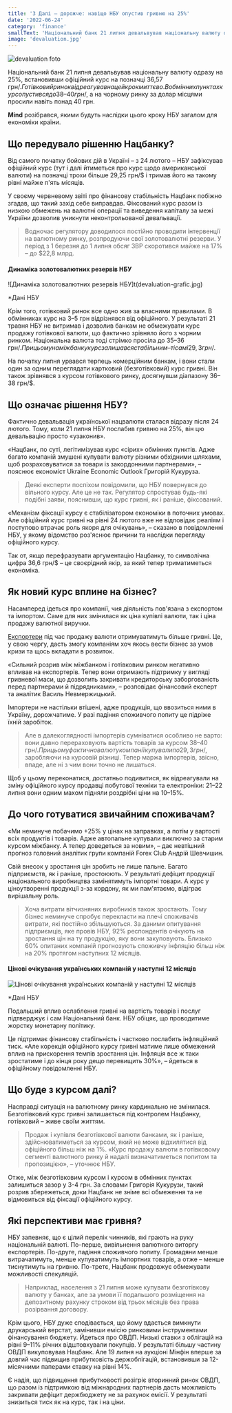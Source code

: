 ```yaml
---
title: '3 Далі – дорожче: навіщо НБУ опустив гривню на 25%'
date: '2022-06-24'
category: 'finance'
smallText: 'Національний банк 21 липня девальвував національну валюту одразу на 25%, встановивши офіційний курс на позначці 36,57 грн/$. Готівковий ринок відреагував на цей крок миттєво. В обмінних пунктах курс опустився до 38–40 грн/$, а на чорному ринку за долар місцями просили навіть понад 40 грн.'
image: 'devaluation.jpg'
---
```

![devaluation foto](devaluation.jpg)

Національний банк 21 липня девальвував національну валюту одразу на 25%, встановивши офіційний курс на позначці 36,57 грн/$. Готівковий ринок відреагував на цей крок миттєво. В обмінних пунктах курс опустився до 38–40 грн/$, а на чорному ринку за долар місцями просили навіть понад 40 грн.

__Mind__ розібрався, якими будуть наслідки цього кроку НБУ загалом для економіки країни.

## Що передувало рішенню Нацбанку?

Від самого початку бойових дій в Україні – з 24 лютого – НБУ зафіксував офіційний курс (тут і далі йтиметься про курс щодо американської валюти) на позначці трохи більше 29,25 грн/$ і тримав його на такому рівні майже п'ять місяців.

У своєму червневому звіті про фінансову стабільність Нацбанк побіжно згадав, що такий захід себе виправдав. Фіксований курс разом із низкою обмежень на валютні операції та виведення капіталу за межі України дозволив уникнути неконтрольованої девальвації.

> Водночас регулятору доводилося постійно проводити інтервенції на валютному ринку, розпродуючи свої золотовалютні резерви. У період з 1 березня до 1 липня обсяг ЗВР скоротився майже на 17% – до $22,8 млрд.

####  Динаміка золотовалютних резервів НБУ
![Динаміка золотовалютних резервів НБУ]t(devaluation-grafic.jpg)

*Дані НБУ

Крім того, готівковий ринок все одно жив за власними правилами. В обмінниках курс на 3–5 грн відрізнявся від офіційного. У результаті 21 травня НБУ не витримав і дозволив банкам не обмежувати курс продажу готівкової валюти, що фактично зрівняло його з чорним ринком. Національна валюта тоді стрімко просіла до 35–36 грн/$. При цьому на міжбанку курс залишався стабільним – ті самі 29,3 грн/$.

На початку липня урвався терпець комерційним банкам, і вони стали один за одним переглядати картковий (безготівковий) курс гривні. Він також зрівнявся з курсом готівкового ринку, досягнувши діапазону 36–38 грн/$.

## Що означає рішення НБУ?

Фактично девальвація української нацвалюти сталася відразу після 24 лютого. Тому, коли 21 липня НБУ послабив гривню на 25%, він цю девальвацію просто «узаконив».

«Нацбанк, по суті, легітимізував курс «сірих» обмінних пунктів. Адже багато компаній змушені купувати валюту різними обхідними шляхами, щоб розраховуватися за товари із закордонними партнерами», – пояснює економіст Ukraine Economic Outlook Григорій Кукуруза.

> Деякі експерти поспіхом повідомили, що НБУ повернувся до вільного курсу. Але це не так. Регулятор спростував будь-які подібні заяви, пояснивши, що курс гривні, як і раніше, фіксований.

«Механізм фіксації курсу є стабілізатором економіки в поточних умовах. Але офіційний курс гривні на рівні 24 лютого вже не відповідає реаліям і поступово втрачає роль якоря для очікувань», – сказано в повідомленні НБУ, у якому відомство роз'яснює причини та наслідки перегляду офіційного курсу.

Так от, якщо перефразувати аргументацію Нацбанку, то символічна цифра 36,6 грн/$ – це своєрідний якір, за який тепер триматиметься економіка.

## Як новий курс вплине на бізнес?

Насамперед ідеться про компанії, чия діяльність пов'язана з експортом та імпортом. Саме для них змінилася як ціна купівлі валюти, так і ціна продажу валютної виручки.

[Експортери](https://mind.ua/publications/20244718-blizhche-do-realnosti-naskilki-pidbadorit-eksporteriv-novij-oficijnij-kurs-dolara) під час продажу валюти отримуватимуть більше гривні. Це, у свою чергу, дасть змогу компаніям хоч якось вести бізнес за умов кризи та щось вкладати в розвиток.

«Сильний розрив між міжбанком і готівковим ринком негативно впливав на експортерів. Тепер вони отримають підтримку у вигляді гривневої маси, що дозволить закривати кредиторську заборгованість перед партнерами й підрядниками», – розповідає фінансовий експерт та аналітик Василь Невмержицький.

Імпортери не настільки втішені, адже продукція, що ввозиться ними в Україну, дорожчатиме. У разі падіння споживчого попиту це підріже їхній заробіток.

> Але в далекоглядності імпортерів сумніватися особливо не варто: вони давно перераховують вартість товарів за курсом 38–40 грн/$. При цьому фактично валюту компанії купували по 29,3 грн/$, заробляючи на курсовій різниці. Тепер маржа імпортерів, звісно, впаде, але ні з чим вони точно не лишаться.

Щоб у цьому переконатися, достатньо подивитися, як відреагували на зміну офіційного курсу продавці побутової техніки та електроніки: 21–22 липня вони одним махом підняли роздрібні ціни на 10–15%.

## До чого готуватися звичайним споживачам?

«Ми неминуче побачимо +25% у цінах на заправках, а потім у вартості всіх продуктів і товарів. Адже автопальне купували виключно за старим курсом міжбанку. А тепер доведеться за новим», – дає невтішний прогноз головний аналітик групи компаній Forex Club Андрій Шевчишин.

Свій внесок у зростання цін зробить не лише пальне. Багато підприємств, як і раніше, простоюють. У результаті дефіцит продукції національного виробництва замінятимуть імпортні товари. А курс у ціноутворенні продукції з-за кордону, як ми пам'ятаємо, відіграє вирішальну роль.

> Хоча витрати вітчизняних виробників також зростають. Тому бізнес неминуче спробує перекласти на плечі споживачів витрати, які постійно збільшуються. За даними опитування підприємців, яке провів НБУ, 92% респондентів очікують на зростання цін на ту продукцію, яку вони закуповують. Близько 60% опитаних компаній прогнозують споживчу інфляцію більш ніж на 20% протягом наступних 12 місяців.

#### Цінові очікування українських компаній у наступні 12 місяців
![Цінові очікування українських компаній у наступні 12 місяців](devaluation-grafic-2.jpg)

*Дані НБУ

Подальший вплив ослаблення гривні на вартість товарів і послуг підтверджує і сам Національний банк. НБУ обіцяє, що проводитиме жорстку монетарну політику.

Це підтримає фінансову стабільність і частково послабить інфляційний тиск. «Але корекція офіційного курсу гривні матиме лише обмежений вплив на прискорення темпів зростання цін. Інфляція все ж таки зростатиме і до кінця року дещо перевищить 30%», – йдеться в офіційному повідомленні НБУ.

## Що буде з курсом далі?

Насправді ситуація на валютному ринку кардинально не змінилася. Безготівковий курс гривні залишається під контролем Нацбанку, готівковий – живе своїм життям.

>Продаж і купівля безготівкової валюти банками, як і раніше, здійснюватиметься за курсом, який не може відхилятися від офіційного більш ніж на 1%. «Курс продажу валюти в готівковому сегменті валютного ринку й надалі визначатиметься попитом та пропозицією», – уточнює НБУ.

Отже, між безготівковим курсом і курсом в обмінних пунктах залишиться зазор у 3-4 грн. За словами Григорія Кукурузи, такий розрив збережеться, доки Нацбанк не зніме всі обмеження та не відмовиться від фіксації офіційного курсу.

## Які перспективи має гривня?

НБУ запевняє, що є цілий перелік чинників, які грають на руку національній валюті. По-перше, вивільнення валютного виторгу експортерів. По-друге, падіння споживчого попиту. Громадяни менше витрачатимуть, менше купуватимуть імпортних товарів, а отже – менше тиснутимуть на гривню. По-третє, Нацбанк продовжує обмежувати можливості спекуляцій.

> Наприклад, населення з 21 липня може купувати безготівкову валюту у банках, але за умови її подальшого розміщення на депозитному рахунку строком від трьох місяців без права розірвання договору.

Крім цього, НБУ дуже сподівається, що йому вдасться вимкнути друкарський верстат, замінивши емісію ринковими інструментами фінансування бюджету. Йдеться про ОВДП. Низькі ставки з облігацій на рівні 9–11% річних відштовхували покупців. У результаті більшу частину ОВДП викуповував Нацбанк. Але 19 липня на аукціоні Мінфін вперше за довгий час підвищив прибутковість держоблігацій, встановивши за 12-місячними паперами ставку на рівні 14%.

Є надія, що підвищення прибутковості розігріє вторинний ринок ОВДП, що разом із підтримкою від міжнародних партнерів дасть можливість закривати дефіцит держбюджету не за рахунок емісії. У результаті знизиться тиск як на курс, так і на ціни.
